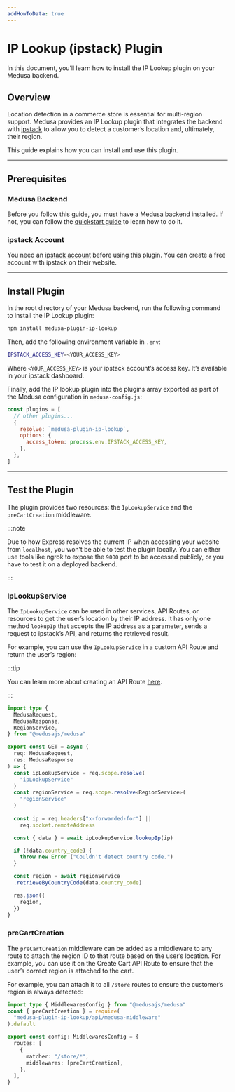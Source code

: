 ```yaml
---
addHowToData: true
---
```


# IP Lookup (ipstack) Plugin

In this document, you’ll learn how to install the IP Lookup plugin on your Medusa backend.

## Overview

Location detection in a commerce store is essential for multi-region support. Medusa provides an IP Lookup plugin that integrates the backend with [ipstack](https://ipstack.com/) to allow you to detect a customer’s location and, ultimately, their region.

This guide explains how you can install and use this plugin.

---

## Prerequisites

### Medusa Backend

Before you follow this guide, you must have a Medusa backend installed. If not, you can follow the [quickstart guide](../../create-medusa-app.mdx) to learn how to do it.

### ipstack Account

You need an [ipstack account](https://ipstack.com/) before using this plugin. You can create a free account with ipstack on their website.

---

## Install Plugin

In the root directory of your Medusa backend, run the following command to install the IP Lookup plugin:

```bash npm2yarn
npm install medusa-plugin-ip-lookup
```

Then, add the following environment variable in `.env`:

```bash
IPSTACK_ACCESS_KEY=<YOUR_ACCESS_KEY>
```

Where `<YOUR_ACCESS_KEY>` is your ipstack account’s access key. It’s available in your ipstack dashboard.

Finally, add the IP lookup plugin into the plugins array exported as part of the Medusa configuration in `medusa-config.js`:

```js title="medusa-config.js"
const plugins = [
  // other plugins...
  {
    resolve: `medusa-plugin-ip-lookup`,
    options: {
      access_token: process.env.IPSTACK_ACCESS_KEY,
    },
  },
]
```

---

## Test the Plugin

The plugin provides two resources: the `IpLookupService` and the `preCartCreation` middleware.

:::note

Due to how Express resolves the current IP when accessing your website from `localhost`, you won’t be able to test the plugin locally. You can either use tools like ngrok to expose the `9000` port to be accessed publicly, or you have to test it on a deployed backend.

:::

### IpLookupService

The `IpLookupService` can be used in other services, API Routes, or resources to get the user’s location by their IP address. It has only one method `lookupIp` that accepts the IP address as a parameter, sends a request to ipstack’s API, and returns the retrieved result.

For example, you can use the `IpLookupService` in a custom API Route and return the user’s region:

:::tip

You can learn more about creating an API Route [here](../../development/api-routes/create.mdx).

:::

```ts title="src/api/store/customer-region/route.ts"
import type { 
  MedusaRequest, 
  MedusaResponse, 
  RegionService,
} from "@medusajs/medusa"

export const GET = async (
  req: MedusaRequest, 
  res: MedusaResponse
) => {
  const ipLookupService = req.scope.resolve(
    "ipLookupService"
  )
  const regionService = req.scope.resolve<RegionService>(
    "regionService"
  )
  
  const ip = req.headers["x-forwarded-for"] || 
    req.socket.remoteAddress

  const { data } = await ipLookupService.lookupIp(ip)

  if (!data.country_code) {
    throw new Error ("Couldn't detect country code.")
  }

  const region = await regionService
  .retrieveByCountryCode(data.country_code)

  res.json({
    region,
  })
}
```

### preCartCreation

The `preCartCreation` middleware can be added as a middleware to any route to attach the region ID to that route based on the user’s location. For example, you can use it on the Create Cart API Route to ensure that the user’s correct region is attached to the cart.

For example, you can attach it to all `/store` routes to ensure the customer’s region is always detected:

<!-- eslint-disable @typescript-eslint/no-var-requires -->

```ts title="src/api/middlewares.ts"
import type { MiddlewaresConfig } from "@medusajs/medusa"
const { preCartCreation } = require(
  "medusa-plugin-ip-lookup/api/medusa-middleware"
).default

export const config: MiddlewaresConfig = {
  routes: [
    {
      matcher: "/store/*",
      middlewares: [preCartCreation],
    },
  ],
}
```
